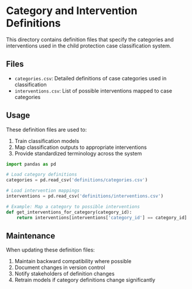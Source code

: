 # Category and Intervention Definitions

This directory contains definition files that specify the categories and interventions used in the child protection case classification system.

## Files
- `categories.csv`: Detailed definitions of case categories used in classification
- `interventions.csv`: List of possible interventions mapped to case categories

## Usage
These definition files are used to:
1. Train classification models
2. Map classification outputs to appropriate interventions
3. Provide standardized terminology across the system

```python
import pandas as pd

# Load category definitions
categories = pd.read_csv('definitions/categories.csv')

# Load intervention mappings
interventions = pd.read_csv('definitions/interventions.csv')

# Example: Map a category to possible interventions
def get_interventions_for_category(category_id):
    return interventions[interventions['category_id'] == category_id]
```

## Maintenance
When updating these definition files:
1. Maintain backward compatibility where possible
2. Document changes in version control
3. Notify stakeholders of definition changes
4. Retrain models if category definitions change significantly

